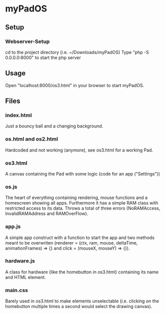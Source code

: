# myPadOS
## Setup
### Webserver-Setup
cd to the project directory (i.e. ~/Downloads/myPadOS)
Type "php -S 0.0.0.0:8000" to start the php server

## Usage
Open "localhost:8000/os3.html" in your browser to start myPadOS.

## Files
### index.html
Just a bouncy ball and a changing background.

### os.html and os2.html
Hardcoded and not working (anymore), see os3.html for a working Pad.

### os3.html
A canvas containing the Pad with some logic (code for an app ("Settings"))

### os.js
The heart of everything containing rendering, mouse functions and a homescreen showing all apps.
Furthermore it has a simple RAM class with restricted access to its data. Throws a total of three errors (NoRAMAccess, InvalidRAMAddress and RAMOverFlow).

### app.js
A simple app construct with a function to start the app and two methods meant to be overwriten (renderer = (ctx, ram, mouse, deltaTime, animationFrames) => {} and click = (mouseX, mouseY) => {}).

### hardware.js
A class for hardware (like the homebutton in os3.html) containing its name and HTML element.

### main.css
Barely used in os3.html to make elements unselectable (i.e. clicking on the homebutton multiple times a second would select the drawing canvas).
